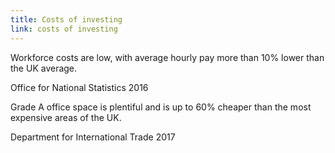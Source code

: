 ```yaml
---
title: Costs of investing
link: costs of investing
---
```

Workforce costs are low, with average hourly pay more than 10% lower than the UK average.
<div class="region--small-text"><p>Office for National Statistics 2016</p></div>


Grade A office space is plentiful and is up to 60% cheaper than the most expensive areas of the UK.
<div class="region--small-text"><p>Department for International Trade 2017</p></div>
